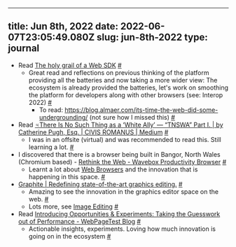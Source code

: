 
---
title: Jun 8th, 2022 
date: 2022-06-07T23:05:49.080Z
slug: jun-8th-2022
type: journal
---
* Read [The holy grail of a Web SDK](https://blog.almaer.com/the-holy-grail-of-a-web-sdk/) [#](#62bee4d8-b850-48c2-ab24-14ca291e95c1)<a name="62bee4d8-b850-48c2-ab24-14ca291e95c1"></a>
  * Great read and reflections on previous thinking of the platform providing all the batteries and now taking a more wider view: The ecosystem is already provided the batteries, let's work on smoothing the platform for developers along with other browsers (see: Interop 2022) [#](#62bee4d8-10b1-4761-8ae6-a0be507f0b94)<a name="62bee4d8-10b1-4761-8ae6-a0be507f0b94"></a>
    * To read: https://blog.almaer.com/its-time-the-web-did-some-undergrounding/ (not sure how I missed this) [#](#62bee4d8-ecfa-47c5-bdf5-de9d410d1fd0)<a name="62bee4d8-ecfa-47c5-bdf5-de9d410d1fd0"></a>
* Read [♃There Is No Such Thing as a ‘White Ally’ — “TNSWA” Part I. | by Catherine Pugh, Esq. | CIVIS ROMANUS | Medium](https://medium.com/we-defeat-the-enemies-we-define/there-is-no-such-thing-as-a-white-ally-469bb82799f2) [#](#62bee4d8-6c77-494c-bb53-5ee4d7978753)<a name="62bee4d8-6c77-494c-bb53-5ee4d7978753"></a>
  * I was in an offsite (virtual) and was recommended to read this. Still learning a lot. [#](#62bee4d8-f5b6-4856-a71d-4e464c47c7c9)<a name="62bee4d8-f5b6-4856-a71d-4e464c47c7c9"></a>
* I discovered that there is a browser being built in Bangor, North Wales (Chromium based) - [Rethink the Web - Wavebox Productivity Browser](https://wavebox.io/) [#](#62bee4d8-615a-42bf-978f-ed3327649b2e)<a name="62bee4d8-615a-42bf-978f-ed3327649b2e"></a>
  * Learnt a lot about [Web Browsers](../entry/web-browsers) and the innovation that is happening in this space. [#](#62bee4d8-89c1-4a2e-b064-e03c048c8e84)<a name="62bee4d8-89c1-4a2e-b064-e03c048c8e84"></a>
* [Graphite | Redefining state-of-the-art graphics editing.](https://graphite.rs) [#](#62bee4d8-f4c2-4253-8da7-3527a1977844)<a name="62bee4d8-f4c2-4253-8da7-3527a1977844"></a>
  * Amazing to see the innovation in the graphics editor space on the web. [#](#62bee4d8-6923-4c08-912e-9f147938a755)<a name="62bee4d8-6923-4c08-912e-9f147938a755"></a>
  * Lots more, see [Image Editing](../entry/image-editing) [#](#62bee4d8-2427-443d-b2e3-9929f0f04d34)<a name="62bee4d8-2427-443d-b2e3-9929f0f04d34"></a>
* Read [Introducing Opportunities &amp; Experiments: Taking the Guesswork out of Performance - WebPageTest Blog](https://blog.webpagetest.org/posts/introducing-opportunities-and-experiments/) [#](#62bee4d8-f8b4-480e-8539-b35d80673ca7)<a name="62bee4d8-f8b4-480e-8539-b35d80673ca7"></a>
  * Actionable insights, experiments. Loving how much innovation is going on in the ecosystem [#](#62bee4d8-3416-4bc4-932c-c43b599f6f27)<a name="62bee4d8-3416-4bc4-932c-c43b599f6f27"></a>

